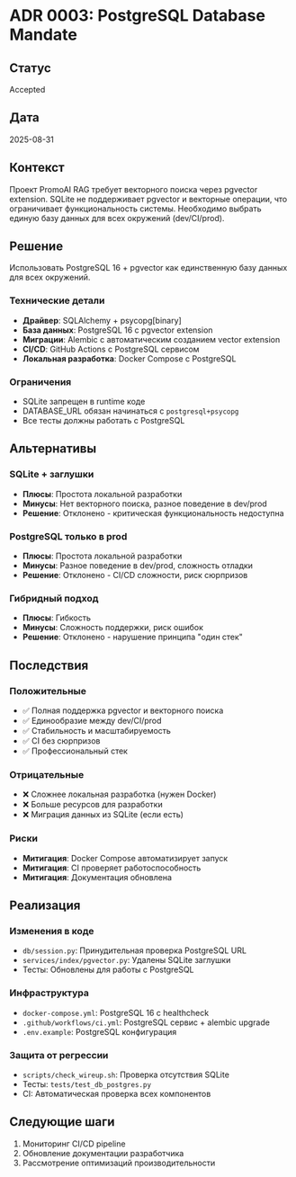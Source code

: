 # ADR 0003: PostgreSQL Database Mandate

## Статус
Accepted

## Дата
2025-08-31

## Контекст
Проект PromoAI RAG требует векторного поиска через pgvector extension. SQLite не поддерживает pgvector и векторные операции, что ограничивает функциональность системы. Необходимо выбрать единую базу данных для всех окружений (dev/CI/prod).

## Решение
Использовать PostgreSQL 16 + pgvector как единственную базу данных для всех окружений.

### Технические детали
- **Драйвер**: SQLAlchemy + psycopg[binary]
- **База данных**: PostgreSQL 16 с pgvector extension
- **Миграции**: Alembic с автоматическим созданием vector extension
- **CI/CD**: GitHub Actions с PostgreSQL сервисом
- **Локальная разработка**: Docker Compose с PostgreSQL

### Ограничения
- SQLite запрещен в runtime коде
- DATABASE_URL обязан начинаться с `postgresql+psycopg`
- Все тесты должны работать с PostgreSQL

## Альтернативы

### SQLite + заглушки
- **Плюсы**: Простота локальной разработки
- **Минусы**: Нет векторного поиска, разное поведение в dev/prod
- **Решение**: Отклонено - критическая функциональность недоступна

### PostgreSQL только в prod
- **Плюсы**: Простота локальной разработки
- **Минусы**: Разное поведение в dev/prod, сложность отладки
- **Решение**: Отклонено - CI/CD сложности, риск сюрпризов

### Гибридный подход
- **Плюсы**: Гибкость
- **Минусы**: Сложность поддержки, риск ошибок
- **Решение**: Отклонено - нарушение принципа "один стек"

## Последствия

### Положительные
- ✅ Полная поддержка pgvector и векторного поиска
- ✅ Единообразие между dev/CI/prod
- ✅ Стабильность и масштабируемость
- ✅ CI без сюрпризов
- ✅ Профессиональный стек

### Отрицательные
- ❌ Сложнее локальная разработка (нужен Docker)
- ❌ Больше ресурсов для разработки
- ❌ Миграция данных из SQLite (если есть)

### Риски
- **Митигация**: Docker Compose автоматизирует запуск
- **Митигация**: CI проверяет работоспособность
- **Митигация**: Документация обновлена

## Реализация

### Изменения в коде
- `db/session.py`: Принудительная проверка PostgreSQL URL
- `services/index/pgvector.py`: Удалены SQLite заглушки
- Тесты: Обновлены для работы с PostgreSQL

### Инфраструктура
- `docker-compose.yml`: PostgreSQL 16 с healthcheck
- `.github/workflows/ci.yml`: PostgreSQL сервис + alembic upgrade
- `.env.example`: PostgreSQL конфигурация

### Защита от регрессии
- `scripts/check_wireup.sh`: Проверка отсутствия SQLite
- Тесты: `tests/test_db_postgres.py`
- CI: Автоматическая проверка всех компонентов

## Следующие шаги
1. Мониторинг CI/CD pipeline
2. Обновление документации разработчика
3. Рассмотрение оптимизаций производительности
